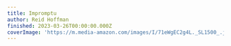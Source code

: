 ```yaml
---
title: Impromptu
author: Reid Hoffman
finished: 2023-03-26T00:00:00.000Z
coverImage: 'https://m.media-amazon.com/images/I/71eWgEC2g4L._SL1500_.jpg'
---
```

